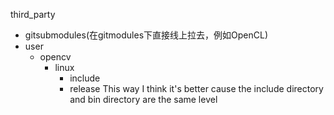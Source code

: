 third_party
+ gitsubmodules(在gitmodules下直接线上拉去，例如OpenCL)
+ user
  + opencv
    + linux
      + include
      + release
This way I think it's better cause the include directory and bin directory are the same level

